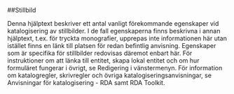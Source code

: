 

##Stillbild

Denna hjälptext beskriver ett antal vanligt förekommande egenskaper vid katalogisering av stillbilder. 
I de fall egenskaperna finns beskrivna i annan hjälptext, t.ex. för  tryckta monografier, upprepas inte informationen här 
utan istället finns en länk till platsen för redan befintlig anvisning. Egenskaper som är specifika för stillbilder redovisas däremot enbart här. 
För instruktioner om att länka till entitet, skapa lokal entitet och om hur formuläret fungerar i övrigt, se Redigering i vänstermenyn. För information om katalogregler, skrivregler och övriga katalogiseringsanvisningar, se Anvisningar för katalogisering - RDA samt RDA Toolkit.
